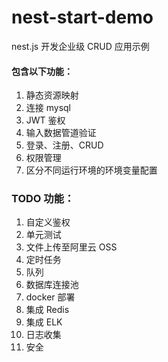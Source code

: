 # nest-start-demo

nest.js 开发企业级 CRUD 应用示例

#### 包含以下功能：

1. 静态资源映射
2. 连接 mysql
3. JWT 鉴权
4. 输入数据管道验证
5. 登录、注册、CRUD
6. 权限管理
7. 区分不同运行环境的环境变量配置

### TODO 功能：

1. 自定义鉴权
2. 单元测试
3. 文件上传至阿里云 OSS
4. 定时任务
5. 队列
6. 数据库连接池
7. docker 部署
8. 集成 Redis
9. 集成 ELK
10. 日志收集
11. 安全
